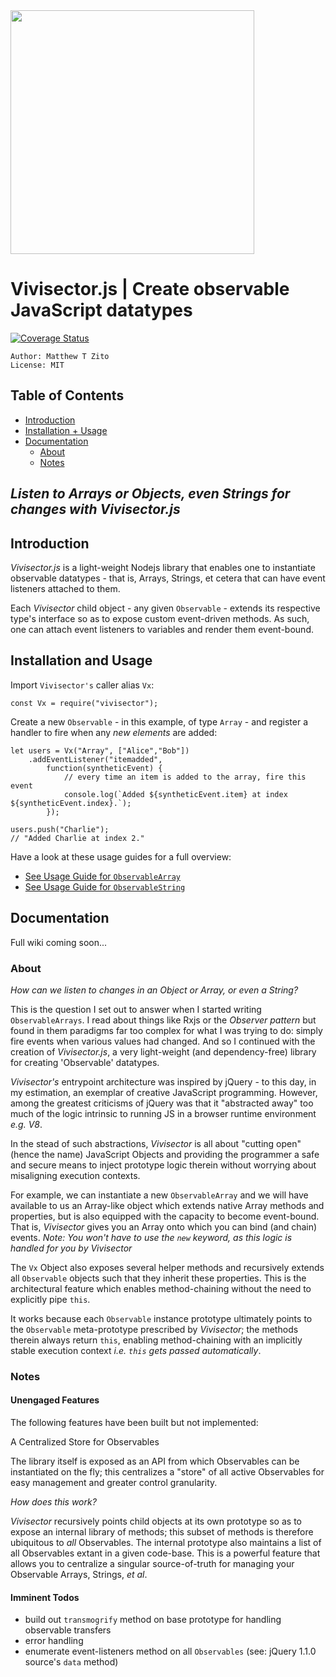 <img src="https://github.com/MatthewZito/vivisector-js/blob/master/documentation/vx.png" width="390" height="390">

# Vivisector.js | Create observable JavaScript datatypes
[![Coverage Status](https://coveralls.io/repos/github/MatthewZito/vivisector-js/badge.svg?branch=master)](https://coveralls.io/github/MatthewZito/vivisector-js?branch=master)
```
Author: Matthew T Zito
License: MIT
```
## Table of Contents

 - [Introduction](#intro) 
 - [Installation + Usage](#usage)
 - [Documentation](#docs)
    * [About](#about)
    * [Notes](#notes)


## *Listen to Arrays or Objects, even Strings for changes with Vivisector.js*

## <a name="intro"></a> Introduction
*Vivisector.js* is a light-weight Nodejs library that enables one to instantiate observable datatypes - that is, Arrays, Strings, et cetera that can have event listeners attached to them. 

Each *Vivisector* child object - any given `Observable` - extends its respective type's interface so as to expose custom event-driven methods. As such, one can attach event listeners to variables and render them event-bound.

## <a name="usage"></a> Installation and Usage

Import `Vivisector's` caller alias `Vx`:
```
const Vx = require("vivisector");
```

Create a new `Observable` - in this example, of type `Array` - and register a handler to fire when any *new elements* are added:
```
let users = Vx("Array", ["Alice","Bob"])
    .addEventListener("itemadded", 
        function(syntheticEvent) {
            // every time an item is added to the array, fire this event
            console.log(`Added ${syntheticEvent.item} at index ${syntheticEvent.index}.`);
        });

users.push("Charlie");
// "Added Charlie at index 2."
```

Have a look at these usage guides for a full overview:

  - [See Usage Guide for `ObservableArray`](https://github.com/MatthewZito/vivisector-js/blob/master/documentation/usage-observable-array.md)
  - [See Usage Guide for `ObservableString`](https://github.com/MatthewZito/vivisector-js/blob/master/documentation/usage-observable-string.md)

## <a name="docs"></a> Documentation

Full wiki coming soon...

### <a name="about"></a> About

*How can we listen to changes in an Object or Array, or even a String?*

This is the question I set out to answer when I started writing `ObservableArrays`. I read about things like Rxjs or the *Observer pattern* but found in them paradigms far too complex for what I was trying to do: simply fire events when various values had changed. And so I continued with the creation of *Vivisector.js*, a very light-weight (and dependency-free) library for creating 'Observable' datatypes.

*Vivisector's* entrypoint architecture was inspired by jQuery - to this day, in my estimation, an exemplar of creative JavaScript programming. However, among the greatest criticisms of jQuery was that it "abstracted away" too much of the logic intrinsic to running JS in a browser runtime environment *e.g. V8*. 

In the stead of such abstractions, *Vivisector* is all about "cutting open" (hence the name) JavaScript Objects and providing the programmer a safe and secure means to inject prototype logic therein without worrying about misaligning execution contexts. 

For example, we can instantiate a new `ObservableArray` and we will have available to us an Array-like object which extends native Array methods and properties, but is also equipped with the capacity to become event-bound. That is, *Vivisector* gives you an Array onto which you can bind (and chain) events. *Note: You won't have to use the `new` keyword, as this logic is handled for you by Vivisector*

The `Vx` Object also exposes several helper methods and recursively extends all `Observable` objects such that they inherit these properties. This is the architectural feature which enables method-chaining without the need to explicitly pipe `this`. 

It works because each `Observable` instance prototype ultimately points to the `Observable` meta-prototype prescribed by *Vivisector*; the methods therein always return `this`, enabling method-chaining with an implicitly stable execution context *i.e. `this` gets passed automatically*. 

### <a name="notes"></a> Notes 

#### Unengaged Features 

The following features have been built but not implemented:

A Centralized Store for Observables

The library itself is exposed as an API from which Observables can be instantiated on the fly; this centralizes a "store" of all active Observables for easy management and greater control granularity.

*How does this work?*

*Vivisector* recursively points child objects at its own prototype so as to expose an internal library of methods; this subset of methods is therefore ubiquitous to *all* Observables. The internal prototype also maintains a list of all Observables extant in a given code-base. This is a powerful feature that allows you to centralize a singular source-of-truth for managing your Observable Arrays, Strings, *et al*.

#### Imminent Todos

  - build out `transmogrify` method on base prototype for handling observable transfers
  - error handling
  - enumerate event-listeners method on all `Observables` (see: jQuery 1.1.0 source's `data` method)
